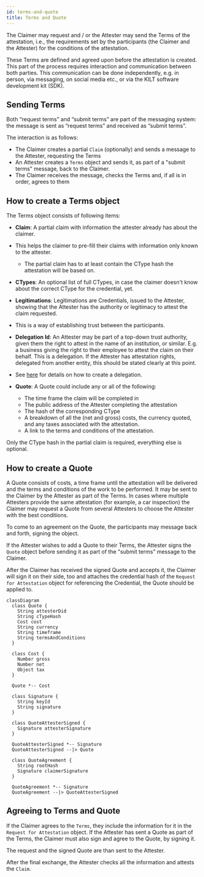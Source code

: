 ```yaml
---
id: terms-and-quote
title: Terms and Quote
---
```


The Claimer may request and / or the Attester may send the Terms of the attestation, i.e., the requirements set by the participants (the Claimer and the Attester) for the conditions of the attestation.

These Terms are defined and agreed upon before the attestation is created.
This part of the process requires interaction and communication between both parties.
This communication can be done independently, e.g. in person, via messaging, on social media etc., or via the KILT software development kit (SDK).

## Sending Terms

Both “request terms” and “submit terms” are part of the messaging system: the message is sent as “request terms” and received as “submit terms”.

The interaction is as follows:

- The Claimer creates a partial `Claim` (optionally) and sends a message to the Attester, requesting the Terms
- An Attester creates a `Terms` object and sends it, as part of a "submit terms" message, back to the Claimer.
- The Claimer receives the message, checks the Terms and, if all is in order, agrees to them

## How to create a Terms object

The Terms object consists of following items:

- **Claim**: A partial claim with information the attester already has about the claimer.
- This helps the claimer to pre-fill their claims with information only known to the attester.
  - The partial claim has to at least contain the CType hash the attestation will be based on.

- **CTypes**: An optional list of full CTypes, in case the claimer doesn't know about the correct CType for the credential, yet.

- **Legitimations**: Legitimations are Credentials, issued to the Attester, showing that the Attester has the authority or legitimacy to attest the claim requested.
- This is a way of establishing trust between the participants.

- **Delegation Id**: An Attester may be part of a top-down trust authority, given them the right to attest in the name of an institution, or similar. E.g. a business giving the right to their employee to attest the claim on their behalf. This is a delegation. If the Attester has attestation rights, delegated from another entity, this should be stated clearly at this point.
- See [here](/docs/concepts/distributed_trust) for details on how to create a delegation.

- **Quote**: A Quote could include any or all of the following:

  - The time frame the claim will be completed in
  - The public address of the Attester completing the attestation
  - The hash of the corresponding CType
  - A breakdown of all the (net and gross) costs, the currency quoted, and any taxes associated with the attestation.
  - A link to the terms and conditions of the attestation.

Only the CType hash in the partial claim is required, everything else is optional.

## How to create a Quote

A Quote consists of costs, a time frame until the attestation will be delivered and the terms and conditions of the work to be performed.
It may be sent to the Claimer by the Attester as part of the Terms.
In cases where multiple Attesters provide the same attestation (for example, a car inspection) the Claimer may request a Quote from several Attesters to choose the Attester with the best conditions.

To come to an agreement on the Quote, the participants may message back and forth, signing the object.

If the Attester wishes to add a Quote to their Terms, the Attester signs the `Quote` object before sending it as part of the "submit terms" message to the Claimer.

After the Claimer has received the signed Quote and accepts it, the Claimer will sign it on their side, too and attaches the credential hash of the `Request for Attestation` object for referencing the Credential, the Quote should be applied to.

```mermaid
classDiagram
  class Quote {
    String attesterDid
    String cTypeHash
    Cost cost
    String currency
    String timeframe
    String termsAndConditions
  }

  class Cost {
    Number gross
    Number net
    Object tax
  }

  Quote *-- Cost

  class Signature {
    String keyId
    String signature
  }

  class QuoteAttesterSigned {
    Signature attesterSignature
  }

  QuoteAttesterSigned *-- Signature
  QuoteAttesterSigned --|> Quote

  class QuoteAgreement {
    String rootHash
    Signature claimerSignature
  }

  QuoteAgreement *-- Signature
  QuoteAgreement --|> QuoteAttesterSigned
```

## Agreeing to Terms and Quote

If the Claimer agrees to the `Terms`, they include the information for it in the `Request for Attestation` object.
If the Attester has sent a Quote as part of the Terms, the Claimer must also sign and agree to the Quote, by signing it.

The request and the signed Quote are than sent to the Attester.

After the final exchange, the Attester checks all the information and attests the `Claim`.
